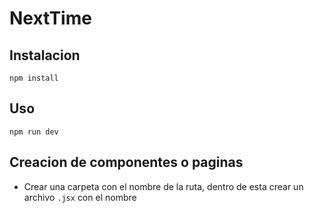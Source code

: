 # NextTime
## Instalacion
 `npm install`
## Uso
 `npm run dev`
 ## Creacion de componentes o paginas
 - Crear una carpeta con el nombre de la ruta, dentro de esta crear un archivo `.jsx` con el nombre